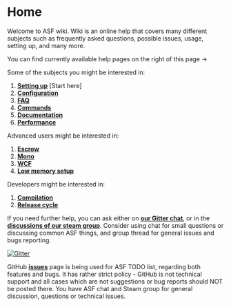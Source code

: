 # Home

Welcome to ASF wiki. Wiki is an online help that covers many different subjects such as frequently asked questions, possible issues, usage, setting up, and many more.

You can find currently available help pages on the right of this page ->

Some of the subjects you might be interested in:

1. **[Setting up](https://github.com/JustArchi/ArchiSteamFarm/wiki/Setting-up)** [Start here]
2. **[Configuration](https://github.com/JustArchi/ArchiSteamFarm/wiki/Configuration)**
3. **[FAQ](https://github.com/JustArchi/ArchiSteamFarm/wiki/FAQ)**
4. **[Commands](https://github.com/JustArchi/ArchiSteamFarm/wiki/Commands)**
5. **[Documentation](https://github.com/JustArchi/ArchiSteamFarm/wiki/Documentation)**
6. **[Performance](https://github.com/JustArchi/ArchiSteamFarm/wiki/Performance)**

Advanced users might be interested in:

1. **[Escrow](https://github.com/JustArchi/ArchiSteamFarm/wiki/Escrow)**
2. **[Mono](https://github.com/JustArchi/ArchiSteamFarm/wiki/Mono)**
3. **[WCF](https://github.com/JustArchi/ArchiSteamFarm/wiki/WCF)**
4. **[Low memory setup](https://github.com/JustArchi/ArchiSteamFarm/wiki/Low-memory-setup)**

Developers might be interested in:

1. **[Compilation](https://github.com/JustArchi/ArchiSteamFarm/wiki/Compilation)**
2. **[Release cycle](https://github.com/JustArchi/ArchiSteamFarm/wiki/Release-cycle)**

If you need further help, you can ask either on **[our Gitter chat](https://gitter.im/JustArchi/ArchiSteamFarm)**, or in the **[discussions of our steam group](http://steamcommunity.com/groups/ascfarm/discussions/1/)**. Consider using chat for small questions or discussing common ASF things, and group thread for general issues and bugs reporting.

[![Gitter](https://img.shields.io/gitter/room/JustArchi/ArchiSteamFarm.svg?label=Chat&maxAge=60)](https://gitter.im/JustArchi/ArchiSteamFarm)

GitHub **[issues](https://github.com/JustArchi/ArchiSteamFarm/issues)** page is being used for ASF TODO list, regarding both features and bugs. It has rather strict policy - GitHub is not technical support and all cases which are not suggestions or bug reports should NOT be posted there. You have ASF chat and Steam group for general discussion, questions or technical issues.
